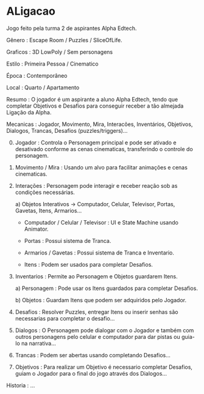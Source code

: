 # ALigacao
Jogo feito pela turma 2 de aspirantes Alpha Edtech.

Gênero : Escape Room / Puzzles / SliceOfLife.

Graficos : 3D LowPoly / Sem personagens

Estilo : Primeira Pessoa / Cinematico

Época : Contemporâneo

Local : Quarto / Apartamento

Resumo : O jogador é um aspirante a aluno Alpha Edtech, tendo que completar Objetivos e Desafios para conseguir receber a tão almejada Ligação da Alpha.

Mecanicas : Jogador, Movimento, Mira, Interacões, Inventários, Objetivos, Dialogos, Trancas, Desafios (puzzles/triggers)...

 0) Jogador : Controla o Personagem principal e pode ser ativado e desativado conforme as cenas cinematicas, transferindo o controle do personagem.
 
 1) Movimento / Mira : Usando um alvo para facilitar animações e cenas cinematicas.
 
 2) Interações : Personagem pode interagir e receber reação sob as condições necessárias.
 
    a) Objetos Interativos -> Computador, Celular, Televisor, Portas, Gavetas, Itens, Armarios...
      
      - Computador / Celular / Televisor : UI e State Machine usando Animator.
      
      - Portas : Possui sistema de Tranca.
      
      - Armarios / Gavetas : Possui sistema de Tranca e Inventario.
      
      - Itens : Podem ser usados para completar Desafios.
 
 
 3) Inventarios : Permite ao Personagem e Objetos guardarem Itens.
    
    a) Personagem : Pode usar os Itens guardados para completar Desafios.
    
    b) Objetos : Guardam Itens que podem ser adquiridos pelo Jogador.
    
 
 4) Desafios : Resolver Puzzles, entregar Itens ou inserir senhas são necessarias para completar o desafio...
 
 6) Dialogos : O Personagem pode dialogar com o Jogador e também com outros personagens pelo celular e computador para dar pistas ou guia-lo na narrativa...
 
 7) Trancas : Podem ser abertas usando completando Desafios...
 
 8) Objetivos : Para realizar um Objetivo é necessario completar Desafios, guiam o Jogador para o final do jogo através dos Dialogos...
 
 
Historia : ...
